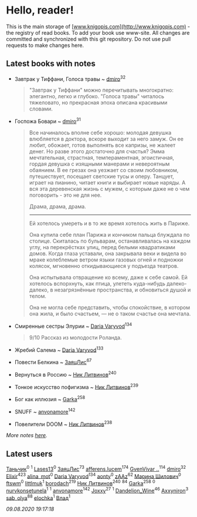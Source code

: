 # Hello, reader!
This is the main storage of [www.knigopis.com](http://www.knigopis.com) - the registry of read books.
To add your book use www-site. All changes are committed and synchronized with this git repository.
Do not use pull requests to make changes here.


## Latest books with notes
* Завтрак у Тиффани, Голоса травы ~ [dmiro](users/571/5714115-vkontakte)<sup>32</sup>
    > "Завтрак у Тиффани" можно перечитывать многократно: элегантно, легко и глубоко. "Голоса травы" читалось тяжеловато, но прекрасная эпоха описана красивыми словами.

* Госпожа Бовари ~ [dmiro](users/571/5714115-vkontakte)<sup>31</sup>
    > Все начиналось вполне себе хорошо: молодая девушка влюбляется в доктора, вскоре выходит за него замуж. Он ее любит, обожает, готов выполнять все капризы, не жалеет денег. Но разве этого достаточно для счастья? 
    > Эмма мечтательная, страстная, темпераментная, эгоистичная, гордая девушка с изящными манерами и невероятным обаянием. В ее грезах она уезжает со своим любовником, путешествует, посещает светские тусы и оперу. Танцует, играет на пианино, читает книги и выбирает новые наряды. А вся эта деревенская жизнь с мужем, с которым даже не о чем поговорить - это не для нее.
    > 
    > Драма, драма, драма.
    > 
    > ***
    > Ей хотелось умереть и в то же время хотелось жить в Париже.
    > 
    > Она купила себе план Парижа и кончиком пальца блуждала по столице. Скиталась по бульварам, останавливалась на каждом углу, на перекрёстках улиц, перед белыми квадратиками домов. Когда глаза уставали, она закрывала веки и видела во мраке колеблемые ветром языки газовых огней и подножки колясок, мгновенно откидывающиеся у подъезда театров.
    > 
    > Она испытывала отвращение ко всему, даже к себе самой. Ей хотелось вспорхнуть, как птица, улететь куда-нибудь далеко-далеко, в незагрязнённые пространства, и обновиться душой и телом.
    > 
    > Она не могла себе представить, чтобы спокойствие, в котором она жила, и было счастьем, — не о таком счастье она мечтала.

* Смиренные сестры Элурии ~ [Daria Varyvod](users/829/829893410524253-facebook)<sup>134</sup>
    > 9/10 Рассказ из молодости Роланда.

* Жребий Салема ~ [Daria Varyvod](users/829/829893410524253-facebook)<sup>133</sup>

* Повести Белкина ~ [ЗаяцЛис](users/112/112388384595246311466-google)<sup>67</sup>

* Вернуться в Россию ~ [Ник Литвинов](users/241/241974816-vkontakte)<sup>240</sup>

* Тонкое искусство пофигизма ~ [Ник Литвинов](users/241/241974816-vkontakte)<sup>239</sup>

* Бог как иллюзия ~ [Garka](users/115/115753719718250012620-google)<sup>258</sup>

* SNUFF ~ [anvonamore](users/595/5957175-vkontakte)<sup>142</sup>

* Повелители DOOM ~ [Ник Литвинов](users/241/241974816-vkontakte)<sup>238</sup>


_More notes [here](latest_books_with_notes.md)._


## Latest users
[Таньчик](users/108/108099895630206704374-google)<sup>0</sup> 
[](users/109/109106074083820102515-google)<sup>1</sup> 
[Lases13](users/103/103233187704022534226-google)<sup>0</sup> 
[ЗаяцЛис](users/112/112388384595246311466-google)<sup>73</sup> 
[afferens.lucem](users/196/196071655-vkontakte)<sup>174</sup> 
[GvenVivar ..](users/158/158266434925901-facebook)<sup>114</sup> 
[dmiro](users/571/5714115-vkontakte)<sup>32</sup> 
[Elixir](users/115/115826717712507836033-google)<sup>423</sup> 
[alina_mot](users/103/103322968684647562714-google)<sup>0</sup> 
[Daria Varyvod](users/829/829893410524253-facebook)<sup>134</sup> 
[aonty](users/230/230130972-vkontakte)<sup>0</sup> 
[zAAz](users/202/202248233-vkontakte)<sup>62</sup> 
[Марина Шилович](users/172/17277138623026186920-mailru)<sup>0</sup> 
[ftswm](users/100/100638342-vkontakte)<sup>0</sup> 
[littlmuk](users/106/106892998330932949986-google)<sup>1</sup> 
[borodach](users/157/15706320-vkontakte)<sup>219</sup> 
[Ник Литвинов](users/241/241974816-vkontakte)<sup>240</sup> 
[](users/300/300123225-vkontakte)<sup>84</sup> 
[Garka](users/115/115753719718250012620-google)<sup>258</sup> 
[](users/768/768549983-yandex)<sup>0</sup> 
[nurvkonsetunela](users/193/193873058-vkontakte)<sup>1</sup> 
[](users/111/111978052714957627223-google)<sup>1</sup> 
[anvonamore](users/595/5957175-vkontakte)<sup>142</sup> 
[Joxxy](users/109/109128632962928278575-google)<sup>27</sup> 
[](users/106/106033731903118559839-google)<sup>1</sup> 
[Dandelion_Wine](users/586/58602788-vkontakte)<sup>46</sup> 
[Axxyniron](users/102/102620077660877533621-google)<sup>3</sup> 
[sab_olya](users/139/139338401-vkontakte)<sup>88</sup> 
[elochka](users/106/106611396170683247429-google)<sup>1</sup> 
[Влад](users/113/113025816040423789055-google)<sup>1</sup> 


_09.08.2020 19:17:18_
